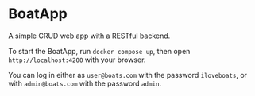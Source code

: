 # BoatApp
A simple CRUD web app with a RESTful backend.

To start the BoatApp, run `docker compose up`, then open `http://localhost:4200` with your browser.

You can log in either as `user@boats.com` with the password `iloveboats`, or with `admin@boats.com` with the password `admin`.
